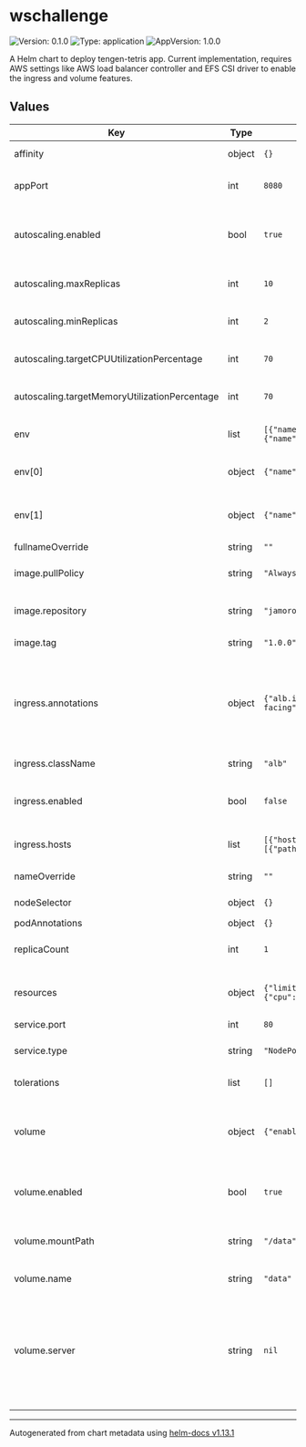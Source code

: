 # wschallenge

![Version: 0.1.0](https://img.shields.io/badge/Version-0.1.0-informational?style=flat-square) ![Type: application](https://img.shields.io/badge/Type-application-informational?style=flat-square) ![AppVersion: 1.0.0](https://img.shields.io/badge/AppVersion-1.0.0-informational?style=flat-square)

A Helm chart to deploy tengen-tetris app. Current implementation, requires AWS settings like AWS load balancer controller and EFS CSI driver to enable the ingress and volume features.

## Values

| Key | Type | Default | Description |
|-----|------|---------|-------------|
| affinity | object | `{}` | Affinity for pods. |
| appPort | int | `8080` | Port on which the application listens. |
| autoscaling.enabled | bool | `true` | Specifies whether autoscaling should be enabled. |
| autoscaling.maxReplicas | int | `10` | Maximum number of replicas. |
| autoscaling.minReplicas | int | `2` | Minimum number of replicas. |
| autoscaling.targetCPUUtilizationPercentage | int | `70` | Target CPU utilization percentage. |
| autoscaling.targetMemoryUtilizationPercentage | int | `70` | Target memory utilization percentage. |
| env | list | `[{"name":"DB_FILENAME","value":"/data/database.db"},{"name":"ADDRESS","value":"0.0.0.0"}]` | Environment variables for the application. |
| env[0] | object | `{"name":"DB_FILENAME","value":"/data/database.db"}` | Name of the SQLite database file. |
| env[1] | object | `{"name":"ADDRESS","value":"0.0.0.0"}` | Address on which the application listens. |
| fullnameOverride | string | `""` |  |
| image.pullPolicy | string | `"Always"` | Pull policy for the Docker image. |
| image.repository | string | `"jamorosoa/tengen-tetris-ws-challenge-gh"` | Repository of the Docker image. |
| image.tag | string | `"1.0.0"` | Tag of the Docker image. |
| ingress.annotations | object | `{"alb.ingress.kubernetes.io/scheme":"internet-facing","alb.ingress.kubernetes.io/target-type":"ip"}` | Annotations for the ingress. Current configuration suports AWS Load Balancer controller for ingress. |
| ingress.className | string | `"alb"` | Ingress class name. |
| ingress.enabled | bool | `false` | Specifies whether ingress should be enabled. |
| ingress.hosts | list | `[{"host":"wschallenge1.joseamoroso.com","paths":[{"path":"/","pathType":"Prefix"}]}]` | Hosts and paths for the ingress. |
| nameOverride | string | `""` | Overrides names. |
| nodeSelector | object | `{}` | Node selector for pods. |
| podAnnotations | object | `{}` |  |
| replicaCount | int | `1` | Number of replicas for the application. |
| resources | object | `{"limits":{"cpu":"1000m","memory":"256Mi"},"requests":{"cpu":"1000m","memory":"128Mi"}}` | Resource requests and limits for the pods. |
| service.port | int | `80` |  |
| service.type | string | `"NodePort"` | Type of Kubernetes service. |
| tolerations | list | `[]` | Tolerations for pods. |
| volume | object | `{"enabled":true,"mountPath":"/data","name":"data","server":null}` | Volume settings. Current configuration support EFS CSI driver |
| volume.enabled | bool | `true` | Specifies whether volume should be enabled. |
| volume.mountPath | string | `"/data"` | Path where the volume is mounted inside the container. |
| volume.name | string | `"data"` | Name of the volume. |
| volume.server | string | `nil` | Server information if using an external volume. This id correspond to EFS volume generated in AWS. E.g. fs-xxxxxxxxxxxxxx |

----------------------------------------------
Autogenerated from chart metadata using [helm-docs v1.13.1](https://github.com/norwoodj/helm-docs/releases/v1.13.1)
